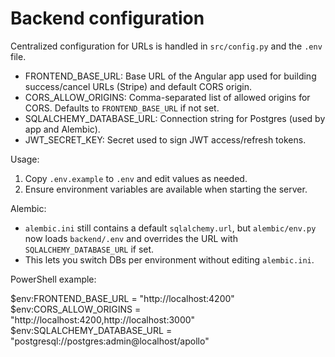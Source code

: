 # Backend configuration

Centralized configuration for URLs is handled in `src/config.py` and the `.env` file.

- FRONTEND_BASE_URL: Base URL of the Angular app used for building success/cancel URLs (Stripe) and default CORS origin.
- CORS_ALLOW_ORIGINS: Comma-separated list of allowed origins for CORS. Defaults to `FRONTEND_BASE_URL` if not set.
- SQLALCHEMY_DATABASE_URL: Connection string for Postgres (used by app and Alembic).
- JWT_SECRET_KEY: Secret used to sign JWT access/refresh tokens.

Usage:

1. Copy `.env.example` to `.env` and edit values as needed.
2. Ensure environment variables are available when starting the server.

Alembic:
- `alembic.ini` still contains a default `sqlalchemy.url`, but `alembic/env.py` now loads `backend/.env` and overrides the URL with `SQLALCHEMY_DATABASE_URL` if set.
- This lets you switch DBs per environment without editing `alembic.ini`.

PowerShell example:

$env:FRONTEND_BASE_URL = "http://localhost:4200"
$env:CORS_ALLOW_ORIGINS = "http://localhost:4200,http://localhost:3000"
$env:SQLALCHEMY_DATABASE_URL = "postgresql://postgres:admin@localhost/apollo"

